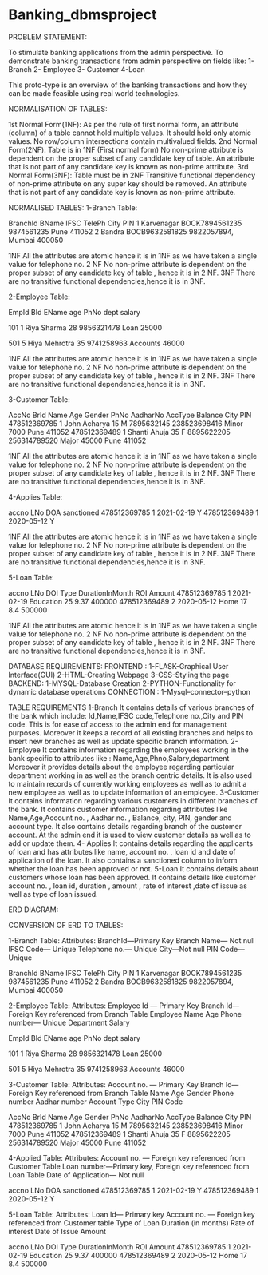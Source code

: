 # Banking_dbmsproject
PROBLEM STATEMENT:

To stimulate banking applications from the admin perspective.
To demonstrate banking transactions from admin perspective on fields like:
   1- Branch
   2- Employee
   3- Customer
   4-Loan

This proto-type is an overview of the banking transactions and how they can be made feasible using real world technologies.

NORMALISATION OF TABLES:

1st Normal Form(1NF):
As per the rule of first normal form, an attribute (column) of a table cannot hold multiple values.
 It should hold only atomic values.
No row/column intersections contain multivalued fields.
2nd Normal Form(2NF):
Table is in 1NF (First normal form)
No non-prime attribute is dependent on the proper subset of any candidate key of table.
An attribute that is not part of any candidate key is known as non-prime attribute.
3rd Normal Form(3NF):
Table must be in 2NF
Transitive functional dependency of non-prime attribute on any super key should be removed.
An attribute that is not part of any candidate key is known as non-prime attribute.


NORMALISED TABLES:
1-Branch Table:


BranchId
BName
IFSC
TelePh
City
PIN
1
Karvenagar
BOCK7894561235
9874561235
Pune
411052
2
Bandra
BOCB9632581825
9822057894,
Mumbai
400050





1NF
All the attributes are atomic hence it is in 1NF as we have taken a single value for telephone no.
2 NF
No non-prime attribute is dependent on the proper subset of any candidate key of table , hence it is in 2 NF.
3NF
There are no transitive functional dependencies,hence it is in 3NF.


2-Employee Table:


EmpId
BId
EName
age
PhNo
dept
salary


101
1
Riya Sharma
28
9856321478
Loan
25000


501
5
Hiya Mehrotra
35
9741258963
Accounts
46000






1NF
All the attributes are atomic hence it is in 1NF as we have taken a single value for telephone no.
2 NF
No non-prime attribute is dependent on the proper subset of any candidate key of table , hence it is in 2 NF.
3NF
There are no transitive functional dependencies,hence it is in 3NF.

3-Customer Table:


AccNo
BrId
Name
Age
Gender
PhNo
AadharNo
AccType
Balance
City
PIN
478512369785
1
John Acharya
15
M
7895632145
238523698416
Minor
7000
Pune
411052
478512369489
1
Shanti Ahuja
35
F
8895622205
256314789520
Major
45000
Pune
411052


1NF
All the attributes are atomic hence it is in 1NF as we have taken a single value for telephone no.
2 NF
No non-prime attribute is dependent on the proper subset of any candidate key of table , hence it is in 2 NF.
3NF
There are no transitive functional dependencies,hence it is in 3NF.



4-Applies Table:


accno
LNo
DOA
sanctioned
478512369785
1
2021-02-19
Y
478512369489
1
2020-05-12
Y


1NF
All the attributes are atomic hence it is in 1NF as we have taken a single value for telephone no.
2 NF
No non-prime attribute is dependent on the proper subset of any candidate key of table , hence it is in 2 NF.
3NF
There are no transitive functional dependencies,hence it is in 3NF.



5-Loan Table:


accno
LNo
DOI
Type
DurationInMonth
ROI
Amount
478512369785
1
2021-02-19
Education
25
9.37
400000
478512369489
2
2020-05-12
Home
17
8.4
500000




1NF
All the attributes are atomic hence it is in 1NF as we have taken a single value for telephone no.
2 NF
No non-prime attribute is dependent on the proper subset of any candidate key of table , hence it is in 2 NF.
3NF
There are no transitive functional dependencies,hence it is in 3NF.









DATABASE REQUIREMENTS:
FRONTEND : 
1-FLASK-Graphical User Interface(GUI)
2-HTML-Creating Webpage
3-CSS-Styling the page
BACKEND:
       1-MYSQL-Database Creation
       2-PYTHON-Functionality for dynamic database operations
CONNECTION : 
1-Mysql–connector–python






TABLE
REQUIREMENTS
1-Branch 
It contains details of  various branches of the bank which include: Id,Name,IFSC code,Telephone no.,City and PIN code.
This is for ease of access to the admin end for management purposes. 
Moreover it keeps a record of all existing branches and helps to insert new branches as well as update specific branch information.
2-Employee
It contains information regarding the employees working in the bank specific to attributes like : Name,Age,Phno,Salary,department
Moreover it provides details about the employee regarding particular department working in as well as the branch centric details.
It is also used to maintain records of currently working employees as well as to admit a new employee as well as to update information of an employee.
3-Customer
It contains information regarding various customers in different branches of the bank.
It contains customer information regarding attributes like Name,Age,Account no. , Aadhar no. , Balance, city, PIN, gender and account type.
It also contains details regarding branch of the customer account.
At the admin end it is used to view customer details as well as to add or update them. 
4- Applies
It contains details regarding the applicants of loan and has attributes like name, account no. , loan id and date of application of the loan.
It also contains a sanctioned column to inform whether the loan has been approved or not.
5-Loan
It contains details about customers whose loan has been approved.
It contains details like customer account no. , loan id, duration , amount , rate of interest ,date of issue as well as type of loan issued.





ERD DIAGRAM:



CONVERSION OF ERD TO TABLES:




1-Branch Table:
Attributes: 
BranchId—Primary Key
Branch Name— Not null
IFSC Code— Unique
Telephone no.— Unique
City—Not null
PIN Code— Unique


BranchId
BName
IFSC
TelePh
City
PIN
1
Karvenagar
BOCK7894561235
9874561235
Pune
411052
2
Bandra
BOCB9632581825
9822057894,
Mumbai
400050

                      
                  
2-Employee Table:
Attributes:
Employee Id — Primary Key
Branch Id— Foreign Key referenced from Branch Table
Employee Name
Age 
Phone number— Unique
Department
Salary


EmpId
BId
EName
age
PhNo
dept
salary


101
1
Riya Sharma
28
9856321478
Loan
25000


501
5
Hiya Mehrotra
35
9741258963
Accounts
46000




                  
3-Customer Table:
Attributes:
Account no. — Primary Key
Branch Id— Foreign Key referenced from Branch Table
Name
Age
Gender
Phone number
Aadhar number
Account Type 
City
PIN Code


AccNo
BrId
Name
Age
Gender
PhNo
AadharNo
AccType
Balance
City
PIN
478512369785
1
John Acharya
15
M
7895632145
238523698416
Minor
7000
Pune
411052
478512369489
1
Shanti Ahuja
35
F
8895622205
256314789520
Major
45000
Pune
411052


4-Applied Table:
Attributes:
Account no. — Foreign key referenced from Customer Table
Loan number—Primary key, Foreign key referenced from Loan Table
Date of Application— Not null


accno
LNo
DOA
sanctioned
478512369785
1
2021-02-19
Y
478512369489
1
2020-05-12
Y



5-Loan Table:
Attributes:
Loan Id— Primary key
Account no. — Foreign key referenced from Customer table
Type of Loan
Duration (in months)
Rate of interest
Date of Issue
Amount


accno
LNo
DOI
Type
DurationInMonth
ROI
Amount
478512369785
1
2021-02-19
Education
25
9.37
400000
478512369489
2
2020-05-12
Home
17
8.4
500000



